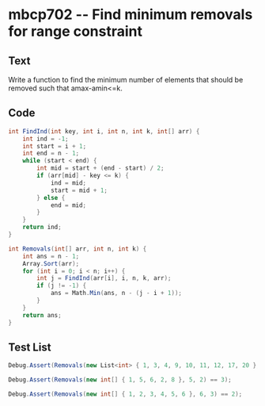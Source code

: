 # mbcp702 -- Find minimum removals for range constraint

## Text

Write a function to find the minimum number of elements that should be removed such that amax-amin<=k.

## Code

```csharp
int FindInd(int key, int i, int n, int k, int[] arr) {
    int ind = -1;
    int start = i + 1;
    int end = n - 1;
    while (start < end) {
        int mid = start + (end - start) / 2;
        if (arr[mid] - key <= k) {
            ind = mid;
            start = mid + 1;
        } else {
            end = mid;
        }
    }
    return ind;
}

int Removals(int[] arr, int n, int k) {
    int ans = n - 1;
    Array.Sort(arr);
    for (int i = 0; i < n; i++) {
        int j = FindInd(arr[i], i, n, k, arr);
        if (j != -1) {
            ans = Math.Min(ans, n - (j - i + 1));
        }
    }
    return ans;
}
```

## Test List

```csharp
Debug.Assert(Removals(new List<int> { 1, 3, 4, 9, 10, 11, 12, 17, 20 }, 9, 4) == 5);
```

```csharp
Debug.Assert(Removals(new int[] { 1, 5, 6, 2, 8 }, 5, 2) == 3);
```

```csharp
Debug.Assert(Removals(new int[] { 1, 2, 3, 4, 5, 6 }, 6, 3) == 2);
```
